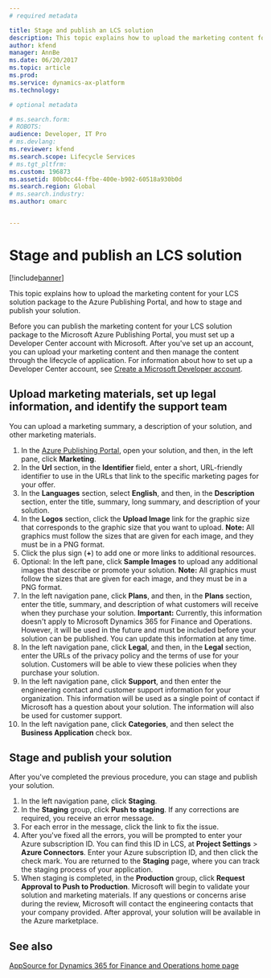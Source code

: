```yaml
---
# required metadata

title: Stage and publish an LCS solution
description: This topic explains how to upload the marketing content for your LCS solution package to the Azure Publishing Portal, and how to stage and publish your solution.
author: kfend
manager: AnnBe
ms.date: 06/20/2017
ms.topic: article
ms.prod: 
ms.service: dynamics-ax-platform
ms.technology: 

# optional metadata

# ms.search.form: 
# ROBOTS: 
audience: Developer, IT Pro
# ms.devlang: 
ms.reviewer: kfend
ms.search.scope: Lifecycle Services
# ms.tgt_pltfrm: 
ms.custom: 196873
ms.assetid: 80b0cc44-ffbe-400e-b902-60518a930b0d
ms.search.region: Global
# ms.search.industry: 
ms.author: omarc


---
```


# Stage and publish an LCS solution

[!include[banner](../includes/banner.md)]


This topic explains how to upload the marketing content for your LCS solution package to the Azure Publishing Portal, and how to stage and publish your solution.

Before you can publish the marketing content for your LCS solution package to the Microsoft Azure Publishing Portal, you must set up a Developer Center account with Microsoft. After you've set up an account, you can upload your marketing content and then manage the content through the lifecycle of application. For information about how to set up a Developer Center account, see [Create a Microsoft Developer account](https://azure.microsoft.com/en-us/documentation/articles/marketplace-publishing-accounts-creation-registration/).

## Upload marketing materials, set up legal information, and identify the support team
You can upload a marketing summary, a description of your solution, and other marketing materials.

1.  In the [Azure Publishing Portal](https://publish.windowsazure.com/workspace/), open your solution, and then, in the left pane, click **Marketing**.
2.  In the **Url** section, in the **Identifier** field, enter a short, URL-friendly identifier to use in the URLs that link to the specific marketing pages for your offer.
3.  In the **Languages** section, select **English**, and then, in the **Description** section, enter the title, summary, long summary, and description of your solution.
4.  In the **Logos** section, click the **Upload Image** link for the graphic size that corresponds to the graphic size that you want to upload. **Note:** All graphics must follow the sizes that are given for each image, and they must be in a PNG format.
5.  Click the plus sign (**+**) to add one or more links to additional resources.
6.  Optional: In the left pane, click **Sample Images** to upload any additional images that describe or promote your solution. **Note:** All graphics must follow the sizes that are given for each image, and they must be in a PNG format.
7.  In the left navigation pane, click **Plans**, and then, in the **Plans** section, enter the title, summary, and description of what customers will receive when they purchase your solution. **Important:** Currently, this information doesn't apply to Microsoft Dynamics 365 for Finance and Operations. However, it will be used in the future and must be included before your solution can be published. You can update this information at any time.
8.  In the left navigation pane, click **Legal**, and then, in the **Legal** section, enter the URLs of the privacy policy and the terms of use for your solution. Customers will be able to view these policies when they purchase your solution.
9.  In the left navigation pane, click **Support**, and then enter the engineering contact and customer support information for your organization. This information will be used as a single point of contact if Microsoft has a question about your solution. The information will also be used for customer support.
10. In the left navigation pane, click **Categories**, and then select the **Business Application** check box.

## Stage and publish your solution
After you've completed the previous procedure, you can stage and publish your solution.

1.  In the left navigation pane, click **Staging**.
2.  In the **Staging** group, click **Push to staging**. If any corrections are required, you receive an error message.
3.  For each error in the message, click the link to fix the issue.
4.  After you've fixed all the errors, you will be prompted to enter your Azure subscription ID. You can find this ID in LCS, at **Project Settings** &gt; **Azure Connectors**. Enter your Azure subscription ID, and then click the check mark. You are returned to the **Staging** page, where you can track the staging process of your application.
5.  When staging is completed, in the **Production** group, click **Request Approval to Push to Production**. Microsoft will begin to validate your solution and marketing materials. If any questions or concerns arise during the review, Microsoft will contact the engineering contacts that your company provided. After approval, your solution will be available in the Azure marketplace.


See also
--------

[AppSource for Dynamics 365 for Finance and Operations home page](lcs-solutions-app-source.md)



